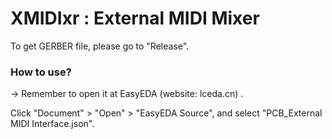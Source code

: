 # XMIDIxr : External MIDI Mixer

To get GERBER file, please go to "Release".

### How to use?

-> Remember to open it at EasyEDA (website: lceda.cn) .

Click "Document" > "Open" > "EasyEDA Source", and select "PCB_External MIDI Interface.json".
